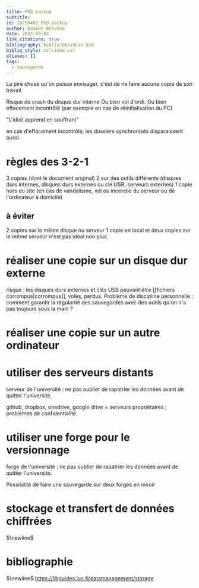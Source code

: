 ```yaml
---
title: PhD backup
subtitle:
id: 20250402_PhD backup
author: Damien Belvèze
date: 2025-04-02
link_citations: true
bibliography: biblio/Obsidian.bib
biblio_style: csl\ieee.csl
aliases: []
tags:
  - sauvegarde
---
```

La pire chose qu'on puisse envisager, c'est de ne faire aucune copie de son travail

Risque de crash du disque dur interne
Ou bien vol d'ordi. 
Ou bien effacement incontrôlé (par exemple en cas de réinitialisation du PC)

"L'idiot apprend en souffrant"

en cas d'effacement incontrôlé, les dossiers synchronisés disparaissent aussi. 



# règles des 3-2-1

3 copies (dont le document original)
2 sur des outils différents (disques durs internes, disques durs externes ou clé USB, serveurs externes)
1 copie hors du site (en cas de vandalisme, vol ou incendie du serveur ou de l'ordinateur à domicile)

## à éviter

2 copies sur le même disque ou serveur
1 copie en local et deux copies sur le même serveur n'est pas idéal non plus. 


# réaliser une copie sur un disque dur externe

risque : les disques durs externes et clés USB peuvent être [[fichiers corrompus|corrompus]], volés, perdus. 
Problème de discipline personnelle : comment garantir la régularité des sauvegardes avec des outils qu'on n'a pas toujours sous la main ? 


# réaliser une copie sur un autre ordinateur


# utiliser des serveurs distants

serveur de l'université : ne pas oublier de rapatrier les données avant de quitter l'université.

github, dropbox, onedrive, google drive = serveurs propriétaires ; problèmes de confidentialité. 



# utiliser une forge pour le versionnage

forge de l'université : ne pas oublier de rapatrier les données avant de quitter l'université.

Possibilité de faire une sauvegarde sur deux forges en miroir

# stockage et transfert de données chiffrées


$\newline$
# bibliographie
$\newline$
https://libguides.luc.fi/datamanagement/storage





